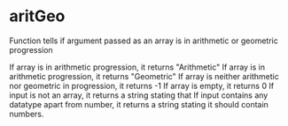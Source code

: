 # aritGeo
Function tells if argument passed as an array is in arithmetic or geometric progression

If array is in arithmetic progression, it returns "Arithmetic"
If array is in arithmetic progression, it returns "Geometric"
If array is neither arithmetic nor geometric in progression, it returns -1
If array is empty, it returns 0
If input is not an array, it returns a string stating that
If input contains any datatype apart from number, it returns a string stating it should contain numbers.

